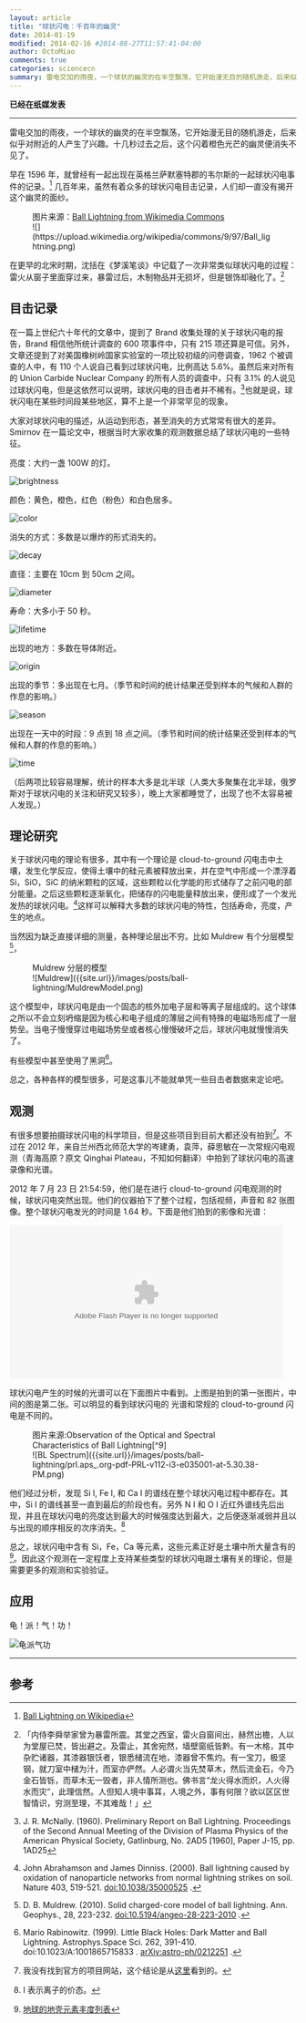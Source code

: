 ```yaml
---
layout: article
title: "球状闪电：千百年的幽灵"
date: 2014-01-19
modified: 2014-02-16 #2014-08-27T11:57:41-04:00
author: OctoMiao
comments: true
categories: sciencecn
summary: 雷电交加的雨夜，一个球状的幽灵的在半空飘荡，它开始漫无目的随机游走，后来似乎对附近的人产生了兴趣。十几秒过去之后，这个闪着橙色光芒的幽灵便消失不见了。
---
```


**已经在纸媒发表**

-----

雷电交加的雨夜，一个球状的幽灵的在半空飘荡，它开始漫无目的随机游走，后来似乎对附近的人产生了兴趣。十几秒过去之后，这个闪着橙色光芒的幽灵便消失不见了。

早在 1596 年，就曾经有一起出现在英格兰萨默塞特郡的韦尔斯的一起球状闪电事件的记录。[^1] 几百年来，虽然有着众多的球状闪电目击记录，人们却一直没有揭开这个幽灵的面纱。


<figure markdown="1">
<figcaption>
图片来源：<a href="https://en.wikipedia.org/wiki/File:Ball_lightning.png">Ball Lightning from  Wikimedia Commons</a>
</figcaption>
![](https://upload.wikimedia.org/wikipedia/commons/9/97/Ball_lightning.png)
</figure>



在更早的北宋时期，沈括在《梦溪笔谈》中记载了一次非常类似球状闪电的过程：雷火从窗子里面穿过来，暴雷过后，木制物品并无损坏，但是银饰却融化了。[^12]



## 目击记录

在一篇上世纪六十年代的文章中，提到了 Brand 收集处理的关于球状闪电的报告，Brand 相信他所统计调查的 600 项事件中，只有 215 项还算是可信。另外，文章还提到了对美国橡树岭国家实验室的一项比较初级的问卷调查，1962 个被调查的人中，有 110 个人说自己看到过球状闪电，比例高达 5.6%。虽然后来对所有的 Union Carbide Nuclear Company 的所有人员的调查中，只有 3.1% 的人说见过球状闪电，但是这依然可以说明，球状闪电的目击者并不稀有。[^2]也就是说，球状闪电在某些时间段某些地区，算不上是一个非常罕见的现象。

大家对球状闪电的描述，从运动到形态，甚至消失的方式常常有很大的差异。Smirnov 在一篇论文中，根据当时大家收集的观测数据总结了球状闪电的一些特征。

亮度：大约一盏 100W 的灯。

![brightness]({{site.url}}/images/posts/ball-lightning/brightness.png)

颜色：黄色，橙色，红色（粉色）和白色居多。

![color]({{site.url}}/images/posts/ball-lightning/color.png)

消失的方式：多数是以爆炸的形式消失的。

![decay]({{site.url}}/images/posts/ball-lightning/decay.png)

直径：主要在 10cm 到 50cm 之间。

![diameter]({{site.url}}/images/posts/ball-lightning/diameter.png)

寿命：大多小于 50 秒。

![lifetime]({{site.url}}/images/posts/ball-lightning/lifetime.png)

出现的地方：多数在导体附近。

![origin]({{site.url}}/images/posts/ball-lightning/origin.png)

出现的季节：多出现在七月。（季节和时间的统计结果还受到样本的气候和人群的作息的影响。）

![season]({{site.url}}/images/posts/ball-lightning/season.png)

出现在一天中的时段：9 点到 18 点之间。（季节和时间的统计结果还受到样本的气候和人群的作息的影响。）

![time]({{site.url}}/images/posts/ball-lightning/time.png)

（后两项比较容易理解，统计的样本大多是北半球（人类大多聚集在北半球，俄罗斯对于球状闪电的关注和研究又较多），晚上大家都睡觉了，出现了也不太容易被人发现。）



## 理论研究

关于球状闪电的理论有很多，其中有一个理论是 cloud-to-ground 闪电击中土壤，发生化学反应，使得土壤中的硅元素被释放出来，并在空气中形成一个漂浮着 Si，SiO，SiC 的纳米颗粒的区域，这些颗粒以化学能的形式储存了之前闪电的部分能量。之后这些颗粒逐渐氧化，把储存的闪电能量释放出来，便形成了一个发光发热的球状闪电。[^5]这样可以解释大多数的球状闪电的特性，包括寿命，亮度，产生的地点。

当然因为缺乏直接详细的测量，各种理论层出不穷。比如 Muldrew 有个分层模型[^6]，

<figure markdown="1">
<figcaption>
Muldrew 分层的模型
</figcaption>
![Muldrew]({{site.url}}/images/posts/ball-lightning/MuldrewModel.png)
</figure>



这个模型中，球状闪电是由一个固态的核外加电子层和等离子层组成的。这个球体之所以不会立刻坍缩是因为核心和电子组成的薄层之间有特殊的电磁场形成了一层势垒。当电子慢慢穿过电磁场势垒或者核心慢慢破坏之后，球状闪电就慢慢消失了。

有些模型中甚至使用了黑洞[^7]。

总之，各种各样的模型很多，可是这事儿不能就单凭一些目击者数据来定论吧。


## 观测

有很多想要拍摄球状闪电的科学项目，但是这些项目到目前大都还没有拍到[^8]。不过在 2012 年，来自兰州西北师范大学的岑建勇，袁萍，薛思敏在一次常规闪电观测（青海高原？原文 Qinghai Plateau，不知如何翻译）中拍到了球状闪电的高速录像和光谱。

2012 年 7 月 23 日 21:54:59，他们是在进行 cloud-to-ground 闪电观测的时候，球状闪电突然出现。他们的仪器拍下了整个过程，包括视频，声音和 82 张图像。整个球状闪电发光的时间是 1.64 秒。下面是他们拍到的影像和光谱：

<object id="flashObj" width="480" height="270" classid="clsid:D27CDB6E-AE6D-11cf-96B8-444553540000" codebase="http://download.macromedia.com/pub/shockwave/cabs/flash/swflash.cab#version=9,0,47,0"><param name="movie" value="http://c.brightcove.com/services/viewer/federated_f9?isVid=1&isUI=1" /><param name="bgcolor" value="#FFFFFF" /><param name="flashVars" value="videoId=3079813116001&linkBaseURL=http%3A%2F%2Fwww.dailymail.co.uk%2Fsciencetech%2Farticle-2542615%2FScientists-capture-footage-ball-lightning.html&playerID=2730234011001&playerKey=AQ~~,AAAAAFSL1bg~,CmS1EFtcMWF3qCwIkkoMNkVkOrxR00Hs&domain=embed&dynamicStreaming=true" /><param name="base" value="http://admin.brightcove.com" /><param name="seamlesstabbing" value="false" /><param name="allowFullScreen" value="true" /><param name="swLiveConnect" value="true" /><param name="allowScriptAccess" value="always" /><embed src="http://c.brightcove.com/services/viewer/federated_f9?isVid=1&isUI=1" bgcolor="#FFFFFF" flashVars="videoId=3079813116001&linkBaseURL=http%3A%2F%2Fwww.dailymail.co.uk%2Fsciencetech%2Farticle-2542615%2FScientists-capture-footage-ball-lightning.html&playerID=2730234011001&playerKey=AQ~~,AAAAAFSL1bg~,CmS1EFtcMWF3qCwIkkoMNkVkOrxR00Hs&domain=embed&dynamicStreaming=true" base="http://admin.brightcove.com" name="flashObj" width="480" height="270" seamlesstabbing="false" type="application/x-shockwave-flash" allowFullScreen="true" allowScriptAccess="always" swLiveConnect="true" pluginspage="http://www.macromedia.com/shockwave/download/index.cgi?P1_Prod_Version=ShockwaveFlash"></embed></object>

球状闪电产生的时候的光谱可以在下面图片中看到。上图是拍到的第一张图片，中间的图是第二张。可以明显的看到球状闪电的 光谱和常规的 cloud-to-ground 闪电是不同的。

<figure markdown="1">
<figcaption>
图片来源:Observation of the Optical and Spectral Characteristics of Ball Lightning[^9]
</figcaption>
![BL Spectrum]({{site.url}}/images/posts/ball-lightning/prl.aps_.org-pdf-PRL-v112-i3-e035001-at-5.30.38-PM.png)
</figure>





他们经过分析，发现 Si I, Fe I, 和 Ca I 的谱线在整个球状闪电过程中都存在。其中，Si I 的谱线甚至一直到最后的阶段也有。另外 N I 和 O I 近红外谱线先后出现，并且在球状闪电的亮度达到最大的时候强度达到最大，之后便逐渐减弱并且以与出现的顺序相反的次序消失。[^10]

总之，球状闪电中含有 Si，Fe，Ca 等元素，这些元素正好是土壤中所大量含有的[^11]。因此这个观测在一定程度上支持某些类型的球状闪电跟土壤有关的理论，但是需要更多的观测和实验验证。


## 应用

龟！派！气！功！

![龟派气功]({{site.url}}/images/posts/ball-lightning/guipaiqigong.jpg)


-----
## 参考

[^1]: [Ball Lightning on Wikipedia](https://en.wikipedia.org/wiki/Ball_lightning#Historical_accounts)

[^2]: J. R. McNally. (1960). Preliminary Report on Ball Lightning. Proceedings of the Second Annual Meeting of the Division of Plasma Physics of the American Physical Society, Gatlinburg, No. 2AD5 [1960], Paper J-15, pp. 1AD25

[^3]: [The Enigma of Ball Lightning](http://books.google.com/books?id=TCTpu1UVFsYC&lpg=PA633&dq=Ball%20lightning&pg=PA632#v=onepage&q=Ball%20lightning&f=false)


[^4]: Boris M Smirnov. (1992). Observational properties of ball lightning. Sov. Phys. Usp. 35 650. [doi:10.1070/PU1992v035n08ABEH002254](http://dx.doi.org/10.1070/PU1992v035n08ABEH002254)

[^5]: John Abrahamson and James Dinniss. (2000). Ball lightning caused by oxidation of nanoparticle networks from normal lightning strikes on soil. Nature 403, 519-521. [doi:10.1038/35000525](http://www.nature.com/nature/journal/v403/n6769/full/403519a0.html) .


[^6]: D. B. Muldrew. (2010). Solid charged-core model of ball lightning. Ann. Geophys., 28, 223-232. [doi:10.5194/angeo-28-223-2010](http://www.ann-geophys.net/28/223/2010/angeo-28-223-2010.html) .


[^7]: Mario Rabinowitz. (1999). Little Black Holes: Dark Matter and Ball Lightning. Astrophys.Space Sci. 262, 391-410. doi:10.1023/A:1001865715833 . [arXiv:astro-ph/0212251](http://arxiv.org/abs/astro-ph/0212251) .


[^8]: 我没有找到官方的项目网站，这个结论是从[这里](http://physics.aps.org/articles/v7/5)看到的。

[^9]: Jianyong Cen, Ping Yuan, and Simin Xue. (2014). Observation of the Optical and Spectral Characteristics of Ball Lightning. Phys. Rev. Lett. 112, 035001. [doi:10.1103/PhysRevLett.112.035001](http://prl.aps.org/abstract/PRL/v112/i3/e035001) .


[^10]: I 表示离子的价态。


[^11]: [地球的地壳元素丰度列表](http://zh.wikipedia.org/zh-cn/%E5%9C%B0%E7%90%83%E7%9A%84%E5%9C%B0%E6%AE%BC%E5%85%83%E7%B4%A0%E8%B1%90%E5%BA%A6%E5%88%97%E8%A1%A8)


[^12]: 「内侍李舜举家曾为暴雷所震。其堂之西室，雷火自窗间出，赫然出檐，人以为堂屋已焚，皆出避之。及雷止，其舍宛然，墙壁窗纸皆黔。有一木格，其中杂贮诸器，其漆器银饫者，银悉槠流在地，漆器曾不焦灼。有一宝刀，极坚钢，就刀室中槠为汁，而室亦俨然。人必谓火当先焚草木，然后流金石，今乃金石皆铄，而草木无一毁者，非人情所测也。佛书言“龙火得水而炽，人火得水而灾”，此理信然。人但知人境中事耳，人境之外，事有何限？欲以区区世智情识，穷测至理，不其难哉！」
